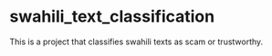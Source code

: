 # swahili_text_classification
This is a project that classifies swahili texts as scam or trustworthy.
